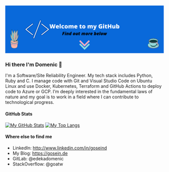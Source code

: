 ![GitHubReadmeBannerWelcome](GitHubReadmeBannerWelcome.png)
### Hi there I'm Domenic 👋

I'm a Software/Site Reliability Engineer. My tech stack includes Python, Ruby and C. I manage code with Git and Visual Studio Code on Ubuntu Linux and use Docker, Kubernetes, Terraform and GitHub Actions to deploy code to Azure or GCP. I’m deeply interested in the fundamental laws of nature and my goal is to work in a field where I can contribute to technological progress.

#### GitHub Stats

[![My GitHub Stats](https://github-readme-stats.vercel.app/api?username=goseind)](https://github.com/goseind)
[![My Top Langs](https://github-readme-stats.vercel.app/api/top-langs/?username=goseind&layout=compact)](https://github.com/goseind)

#### Where else to find me
* LinkedIn: http://www.linkedin.com/in/goseind
* My Blog: https://gosein.de
* GitLab: @edekadomenic
* StackOverflow: @goatw
